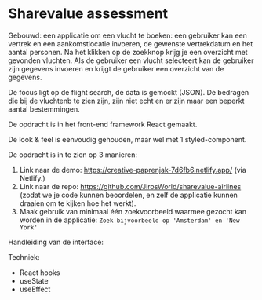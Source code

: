 # Sharevalue assessment

Gebouwd: een applicatie om een vlucht te boeken: een gebruiker kan een vertrek en een aankomstlocatie invoeren, de gewenste vertrekdatum en het aantal personen. Na het klikken op de zoekknop krijg je een overzicht met gevonden vluchten. Als de gebruiker een vlucht selecteert kan de gebruiker zijn gegevens invoeren en krijgt de gebruiker een overzicht van de gegevens.

De focus ligt op de flight search, de data is gemockt (JSON). De bedragen die bij de vluchtenb te zien zijn, zijn niet echt en er zijn maar een beperkt aantal bestemmingen.

De opdracht is in het front-end framework React gemaakt.

De look & feel is eenvoudig gehouden, maar wel met 1 styled-component.

De opdracht is in te zien op 3 manieren:

1. Link naar de demo: https://creative-paprenjak-7d6fb6.netlify.app/ (via Netlify.)
2. Link naar de repo: https://github.com/JirosWorld/sharevalue-airlines (zodat we je code kunnen beoordelen, en zelf de applicatie kunnen draaien om te kijken hoe het werkt).
3. Maak gebruik van minimaal één zoekvoorbeeld waarmee gezocht kan worden in de applicatie: ```Zoek bijvoorbeeld op 'Amsterdam' en 'New York'```

Handleiding van de interface:


Techniek:

- React hooks
- useState
- useEffect
